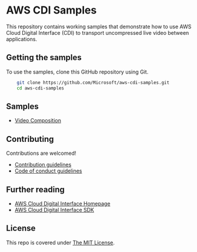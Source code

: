 # AWS CDI Samples
This repository contains working samples that demonstrate how to use AWS Cloud Digital Interface (CDI) to transport uncompressed live video between applications.

## Getting the samples
To use the samples, clone this GitHub repository using Git.

```bash
    git clone https://github.com/Microsoft/aws-cdi-samples.git
    cd aws-cdi-samples
```

## Samples
- [Video Composition](samples/video-composition)

## Contributing
Contributions are welcomed!

- [Contribution guidelines](CONTRIBUTING.md)
- [Code of conduct guidelines](CODE_OF_CONDUCT.md)

## Further reading
- [AWS Cloud Digital Interface Homepage](https://aws.amazon.com/media-services/resources/cdi/)
- [AWS Cloud Digital Interface SDK](https://docs.aws.amazon.com/CDI-SDK/latest/ug/index.html)

## License
This repo is covered under [The MIT License](LICENSE).
